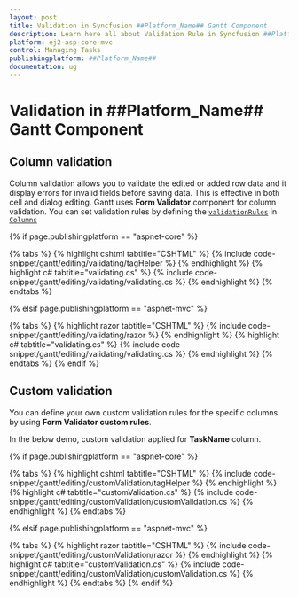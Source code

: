 ```yaml
---
layout: post
title: Validation in Syncfusion ##Platform_Name## Gantt Component
description: Learn here all about Validation Rule in Syncfusion ##Platform_Name## Gantt component of Syncfusion Essential JS 2 and more.
platform: ej2-asp-core-mvc
control: Managing Tasks
publishingplatform: ##Platform_Name##
documentation: ug
---
```


# Validation in ##Platform_Name## Gantt Component

## Column validation

Column validation allows you to validate the edited or added row data and it display errors for invalid fields before saving data. This is effective in both cell and dialog editing.
Gantt uses **Form Validator** component for column validation.
You can set validation rules by defining the [`validationRules`](https://help.syncfusion.com/cr/aspnetcore-js2/Syncfusion.EJ2.Gantt.GanttColumn.html#Syncfusion_EJ2_Gantt_GanttColumn_ValidationRules) in [`Columns`](https://help.syncfusion.com/cr/aspnetcore-js2/Syncfusion.EJ2.Gantt.Gantt.html#Syncfusion_EJ2_Gantt_Gantt_Columns)

{% if page.publishingplatform == "aspnet-core" %}

{% tabs %}
{% highlight cshtml tabtitle="CSHTML" %}
{% include code-snippet/gantt/editing/validating/tagHelper %}
{% endhighlight %}
{% highlight c# tabtitle="validating.cs" %}
{% include code-snippet/gantt/editing/validating/validating.cs %}
{% endhighlight %}
{% endtabs %}

{% elsif page.publishingplatform == "aspnet-mvc" %}

{% tabs %}
{% highlight razor tabtitle="CSHTML" %}
{% include code-snippet/gantt/editing/validating/razor %}
{% endhighlight %}
{% highlight c# tabtitle="validating.cs" %}
{% include code-snippet/gantt/editing/validating/validating.cs %}
{% endhighlight %}
{% endtabs %}
{% endif %}

## Custom validation

You can define your own custom validation rules for the specific columns by using **Form Validator custom rules**.

In the below demo, custom validation applied for **TaskName** column.

{% if page.publishingplatform == "aspnet-core" %}

{% tabs %}
{% highlight cshtml tabtitle="CSHTML" %}
{% include code-snippet/gantt/editing/customValidation/tagHelper %}
{% endhighlight %}
{% highlight c# tabtitle="customValidation.cs" %}
{% include code-snippet/gantt/editing/customValidation/customValidation.cs %}
{% endhighlight %}
{% endtabs %}

{% elsif page.publishingplatform == "aspnet-mvc" %}

{% tabs %}
{% highlight razor tabtitle="CSHTML" %}
{% include code-snippet/gantt/editing/customValidation/razor %}
{% endhighlight %}
{% highlight c# tabtitle="customValidation.cs" %}
{% include code-snippet/gantt/editing/customValidation/customValidation.cs %}
{% endhighlight %}
{% endtabs %}
{% endif %}

